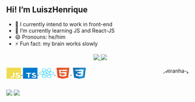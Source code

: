 ## Hi! I’m LuiszHenrique
- 🔭 I currently intend to work in front-end
- 🌱 I’m currently learning JS and React-JS
- 😄 Pronouns: he/him
- ⚡ Fun fact: my brain works slowly
<div align="center">
  <a href="https://github.com/LuiszHenrique">
  <img height="180em" src="https://github-readme-stats.vercel.app/api?username=LuiszHenrique&show_icons=true&theme=tokyonight&include_all_commits=true&count_private=true"/>
  <img height="180em" src="https://github-readme-stats.vercel.app/api/top-langs/?username=LuiszHenrique&layout=compact&langs_count=7&theme=tokyonight"/>
</div>  
<div style="display: inline_block"><br>
  <img align="center" alt="Luis-Js" height="30" width="40" src="https://raw.githubusercontent.com/devicons/devicon/master/icons/javascript/javascript-plain.svg">
  <img align="center" alt="Luis-Ts" height="30" width="40" src="https://raw.githubusercontent.com/devicons/devicon/master/icons/typescript/typescript-plain.svg">
  <img align="center" alt="Luis-React" height="30" width="40" src="https://raw.githubusercontent.com/devicons/devicon/master/icons/react/react-original.svg">
  <img align="center" alt="Luis-HTML" height="30" width="40" src="https://raw.githubusercontent.com/devicons/devicon/master/icons/html5/html5-original.svg">
  <img align="center" alt="Luis-CSS" height="30" width="40" src="https://raw.githubusercontent.com/devicons/devicon/master/icons/css3/css3-original.svg">
  <img align="right" alt="Miranha-pic" height="150" style="border-radius:50px;" src="https://avatars.githubusercontent.com/u/69944737?width=676&height=676">
</div> 
  
  ##
  <div>
    <a href = "mailto:luzim.henrique@gmail.com"><img src="https://img.shields.io/badge/-Gmail-%23333?style=for-the-badge&logo=gmail&logoColor=white" target="_blank"></a>
    <a href="https://www.instagram.com/luzericky/" target="_blank"><img src="https://img.shields.io/badge/-Instagram-%23E4405F?style=for-the-badge&logo=instagram&logoColor=white" target="_blank"></a>
  </div>
